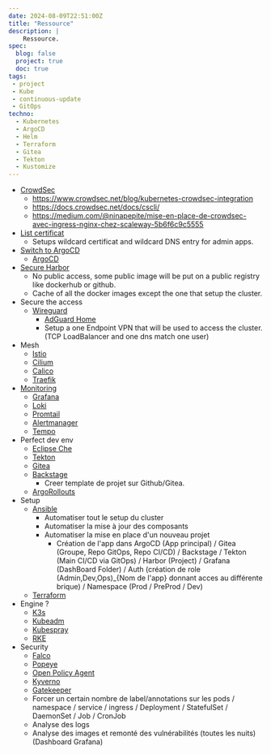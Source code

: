 ```yaml
---
date: 2024-08-09T22:51:00Z
title: "Ressource"
description: |
    Ressource.
spec:
  blog: false
  project: true
  doc: true
tags:
 - project
 - Kube
 - continuous-update
 - GitOps
techno:
  - Kubernetes
  - ArgoCD
  - Helm
  - Terraform
  - Gitea
  - Tekton
  - Kustomize
---
```


- [CrowdSec](https://crowdsec.net/)
  - <https://www.crowdsec.net/blog/kubernetes-crowdsec-integration>
  - <https://docs.crowdsec.net/docs/cscli/>
  - <https://medium.com/@ninapepite/mise-en-place-de-crowdsec-avec-ingress-nginx-chez-scaleway-5b6f6c9c5555>
- [List certificat](https://crt.sh/?q=weebo.Fr)
  - Setups wildcard certificat and wildcard DNS entry for admin apps.
- [Switch to ArgoCD](https://argoproj.github.io/argo-cd/)
  - [ArgoCD](https://argoproj.github.io/argo-cd/)
- [Secure Harbor](https://goharbor.io/)
  - No public access, some public image will be put on a public registry like dockerhub or github.
  - Cache of all the docker images except the one that setup the cluster.
- Secure the access
  - [Wireguard](https://www.wireguard.com/)
    - [AdGuard Home](https://adguard.com/en/adguard-home/overview.html)
    - Setup a one Endpoint VPN that will be used to access the cluster. (TCP LoadBalancer and one dns match one user)
- Mesh
  - [Istio](https://istio.io/)
  - [Cilium](https://cilium.io/)
  - [Calico](https://www.projectcalico.org/)
  - [Traefik](https://traefik.io/)
- [Monitoring](https://prometheus.io/)
  - [Grafana](https://grafana.com/)
  - [Loki](https://grafana.com/oss/loki/)
  - [Promtail](https://grafana.com/oss/promtail/)
  - [Alertmanager](https://prometheus.io/docs/alerting/alertmanager/)
  - [Tempo](https://grafana.com/oss/tempo/)
- Perfect dev env
  - [Eclipse Che](https://www.eclipse.org/che/)
  - [Tekton](https://tekton.dev/)
  - [Gitea](https://gitea.io/)
  - [Backstage](https://backstage.io/)
    - Creer template de projet sur Github/Gitea.
  - [ArgoRollouts](https://argoproj.github.io/argo-rollouts/)
- Setup
  - [Ansible](https://www.ansible.com/)
    - Automatiser tout le setup du cluster
    - Automatiser la mise à jour des composants
    - Automatiser la mise en place d'un nouveau projet
      - Création de l'app dans ArgoCD (App principal) / Gitea (Groupe, Repo GitOps, Repo CI/CD) / Backstage / Tekton (Main CI/CD via GitOps) / Harbor (Project) / Grafana (DashBoard Folder) / Auth (création de role (Admin,Dev,Ops)_{Nom de l'app} donnant acces au différente brique) / Namespace (Prod / PreProd / Dev)
  - [Terraform](https://www.terraform.io/)
- Engine ?
  - [K3s](https://k3s.io/)
  - [Kubeadm](https://kubernetes.io/docs/setup/production-environment/tools/kubeadm/)
  - [Kubespray](https://kubespray.io/)
  - [RKE](https://rancher.com/docs/rke/latest/en/)
- Security
  - [Falco](https://falco.org/)
  - [Popeye](https://popeyecli.io/)
  - [Open Policy Agent](https://www.openpolicyagent.org/)
  - [Kyverno](https://kyverno.io/)
  - [Gatekeeper](https://www.openpolicyagent.org/docs/latest/kubernetes-introduction/)
  - Forcer un certain nombre de label/annotations sur les pods / namespace / service / ingress / Deployment / StatefulSet / DaemonSet / Job / CronJob
  - Analyse des logs
  - Analyse des images et remonté des vulnérabilités (toutes les nuits) (Dashboard Grafana)
